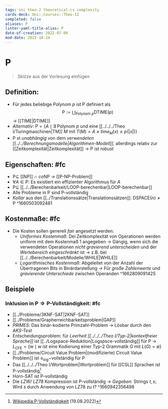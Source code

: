 ```yaml
---
tags: uni theo-2 theoretical-cs complexity
cards-deck: Uni::Courses::Theo-II
completed: false
aliases: P
linter-yaml-title-alias: P
date-of-creation: 2022-07-09
mod-date: 2022-10-24
---
```


# P
> Skizze aus der Vorlesung einfügen

## Definition:
- Für jedes beliebige Polynom $p$ ist $\text{P}$ definiert als $$\text{P}:= \bigcup_{\text{Polynom }p} \text{DTIME}(p)$$
	→ [[TIME|DTIME]]
- *Alternativ*: $\text{P}=\{A\mid\exists$ Polynom $p$ und eine [[../../../Theo I/Turingmaschinen|TM]] $M$ mit $T(M)=A\wedge time_M(x)\leq p(|x|)\}$
- $\text{P}$ st *unabhängig* von dem *verwendeten [[../../Berechnungsmodelle|Algorithmen-Modell]]*, allerdings relativ zur [[Zeitkomplexität|Zeitkomplexität]]
	→ $\text{P}$ ist *robust*

## Eigenschaften: #fc
- $\text{P}\subseteq$ [[NP]]$~\cap~co\text{NP}$
	→ [[P-NP-Problem]]
- $\forall A\in\text{P}:$ Es existiert ein effizienter Algorithmus für $A$
- $\text{P}\subseteq$ [[../../Berechenbarkeit/LOOP-berechenbar|LOOP-berechenbar]]
- Alle Probleme in $\text{P}$ sind $\text{P}$-vollständig
- *Kollar* aus den [[../Translationssätze|Translationssätzen]]: $\text{DSPACE}(n)\neq\text{P}$
^1660503092481

## Kostenmaße: #fc
- Die Kosten sollen generell *fair* angesetzt werden:
	- *Uniformes Kostenmaß*: Dei Zeitkomplexität von Operationen werden uniform mit dem Kostenmaß 1 angegeben
		→ Gängig, wenn sich die verwendeten Operationen *nicht gravierend unterscheiden* und der *Wertebereich eingeschränkt* ist
		→ z.B. bei [[../../Berechenbarkeit/Modelle/WHILE|WHILE]]
	- *Logarithmisches Kostenmaß*: Abgeleitet von der Anzahl der Übertragenen Bits in Binärdarstellung
		→ Für *große Zahlenwerte* und *gravierende Unterschiede* zwischen Operanden
^1662809091425

## Beispiele

### Inklusion in $\text{P}\Rightarrow\text{P}$-Vollständigkeit: #fc
- [[../Probleme/3KNF-SAT|2KNF-SAT]]
- [[../Probleme/Grapherreichbarkeitsproblem|GAP]]
- *PRIMES*: Das binär-kodierte Primzahl-Problem
	→ Lösbar durch den *AKS-Test*
- Entscheidungsproblem: für *Leerheit [[../../../Theo I/Typ-2|kontextfreier Sprache]]* ist [[../Logspace-Reduktion|Logspsce-vollständig]] für $\text{P}$
	→ $L_{\text{CFE}}=\{w\mid w$ ist eine Kodierung einer Typ-2 Grammatik $G$ mit $L(G)=\emptyset\}$
- [[../Probleme/Circuit Value Problem|(modifizierte) Circuit Value Problem]] ist $\leq_{\log}-$vollständig für $\text{P}$
- Das [[../../../Theo I/Wortproblem|Wortproblem]] für [[CSL]] Sprachen ist $\text{P}$-vollständig[^1]
- Horn-SAT ist $\text{P}$-vollständig
- Die *LZW/ LZ78* Kompression ist $\text{P}$-vollständig
	→ *Gegeben*: Strings $t,s$; Wird $s$ durch Anwendung von LZ78 zu $t$?
^1660942356498

[^1]:[Wikipedia:P-Vollständigkeit](https://en.wikipedia.org/wiki/P-complete#P-complete_problems) (19.08.2022)
